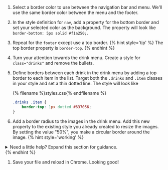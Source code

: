1. Select a border color to use between the navigation bar and menu. We'll use the same border color between the menu and the footer.
1. In the style definition for `nav`, add a property for the bottom border and set your selected color as the background. The property will look like `border-bottom: 5px solid #f1a250;`.
1. Repeat for the `footer` except use a top border.
   {% hint style='tip' %}
The top border property is `border-top`.
   {% endhint %}

1. Turn your attention towards the drink menu. Create a style for `class="drinks"` and remove the bullets.
1. Define borders between each drink in the drink menu by adding a top border to each item in the list. Target both the `.drinks` and `.item` classes in your style and set a thin dotted line. The style will look like
    
    {% filename %}styles.css{% endfilename %}
    ```css
    .drinks .item {
        border-top: 1px dotted #637056;
    }
    ```
1. Add a border radius to the images in the drink menu. Add this new property to the existing style you already created to resize the images. By setting the value "50%", you make a circular border around the image. 
  {% hint style='working' %}
<details>
<summary>
Need a little help? Expand this section for guidance. 
</summary>
We already have a style declared for ".drinks img". Add "border-radius: 50%;" to it. 
</details>
   {% endhint %}
    
1. Save your file and reload in Chrome. Looking good!